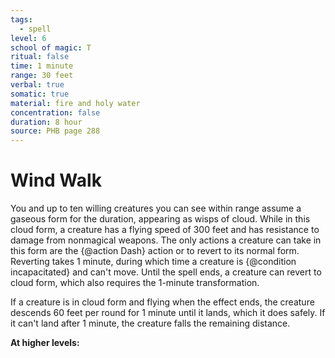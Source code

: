 ```yaml
---
tags:
  - spell
level: 6
school of magic: T
ritual: false
time: 1 minute
range: 30 feet
verbal: true
somatic: true
material: fire and holy water
concentration: false
duration: 8 hour
source: PHB page 288
---
```

# Wind Walk
You and up to ten willing creatures you can see within range assume a gaseous form for the duration, appearing as wisps of cloud. While in this cloud form, a creature has a flying speed of 300 feet and has resistance to damage from nonmagical weapons. The only actions a creature can take in this form are the {@action Dash} action or to revert to its normal form. Reverting takes 1 minute, during which time a creature is {@condition incapacitated} and can't move. Until the spell ends, a creature can revert to cloud form, which also requires the 1-minute transformation.

If a creature is in cloud form and flying when the effect ends, the creature descends 60 feet per round for 1 minute until it lands, which it does safely. If it can't land after 1 minute, the creature falls the remaining distance.

**At higher levels:** 